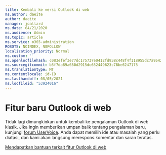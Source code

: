 ```yaml
---
title: Kembali ke versi Outlook di web
ms.author: daeite
author: daeite
manager: joallard
ms.date: 04/21/2020
ms.audience: Admin
ms.topic: article
ms.service: o365-administration
ROBOTS: NOINDEX, NOFOLLOW
localization_priority: Normal
ms.custom: ''
ms.openlocfilehash: c083efef3e77dc175737e0412fd958c448f4f118955dc7a95427dab831ccbe4d
ms.sourcegitcommit: b5f7da89a650d2915dc652449623c78be6247175
ms.translationtype: MT
ms.contentlocale: id-ID
ms.lasthandoff: 08/05/2021
ms.locfileid: "53924016"
---
```

# <a name="the-new-outlook-on-the-web"></a>Fitur baru Outlook di web

Tidak lagi dimungkinkan untuk kembali ke pengalaman Outlook di web klasik. Jika ingin memberikan umpan balik tentang pengalaman baru, kunjungi [forum UserVoice](https://go.microsoft.com/fwlink/?linkid=2103182). Anda dapat memilih ide atau masalah yang perlu diatasi, dan kami akan langsung merespons komentar dan saran teratas.

[Mendapatkan bantuan terkait fitur Outlook di web](https://support.office.com/article/017014cd-2ad0-41ab-8473-6bd8c349d4f8)